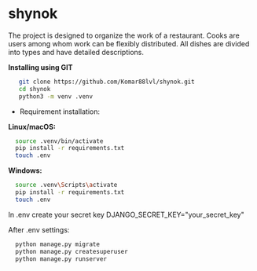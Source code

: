 # shynok

The project is designed to organize the work of a restaurant.
Cooks are users among whom work can be flexibly distributed.
All dishes are divided into types and have detailed descriptions.

**Installing using GIT**
```bash
   git clone https://github.com/Komar88lvl/shynok.git
   cd shynok
   python3 -m venv .venv
```

- Requirement installation:

**Linux/macOS:**
```bash
  source .venv/bin/activate
  pip install -r requirements.txt
  touch .env
```

**Windows:**
```bash
  source .venv\Scripts\activate
  pip install -r requirements.txt
  touch .env
```

In .env create your secret key
DJANGO_SECRET_KEY="your_secret_key"

After .env settings:
```bash
  python manage.py migrate
  python manage.py createsuperuser
  python manage.py runserver
```
